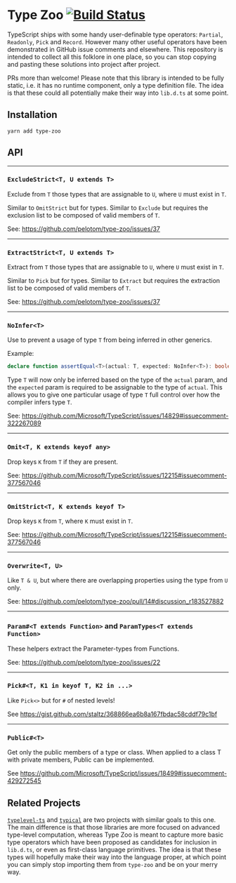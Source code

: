 # Type Zoo [![Build Status](https://travis-ci.org/pelotom/type-zoo.svg?branch=master)](https://travis-ci.org/pelotom/type-zoo)

TypeScript ships with some handy user-definable type operators: `Partial`, `Readonly`, `Pick` and `Record`. However many other useful operators have been demonstrated in GitHub issue comments and elsewhere. This repository is intended to collect all this folklore in one place, so you can stop copying and pasting these solutions into project after project.

PRs more than welcome! Please note that this library is intended to be fully static, i.e. it has no runtime component, only a type definition file. The idea is that these could all potentially make their way into `lib.d.ts` at some point.

## Installation

```
yarn add type-zoo
```

## API

---

### `ExcludeStrict<T, U extends T>`

Exclude from `T` those types that are assignable to `U`, where `U` must exist in `T`.

Similar to `OmitStrict` but for types. Similar to `Exclude` but requires the exclusion list to be composed of valid members of `T`.

See: https://github.com/pelotom/type-zoo/issues/37

---

### `ExtractStrict<T, U extends T>`

Extract from `T` those types that are assignable to `U`, where `U` must exist in `T`.

Similar to `Pick` but for types. Similar to `Extract` but requires the extraction list to be composed of valid members of `T`.

See: https://github.com/pelotom/type-zoo/issues/37

---

### `NoInfer<T>`

Use to prevent a usage of type `T` from being inferred in other generics.

Example:

```ts
declare function assertEqual<T>(actual: T, expected: NoInfer<T>): boolean;
```

Type `T` will now only be inferred based on the type of the `actual` param, and
the `expected` param is required to be assignable to the type of `actual`.
This allows you to give one particular usage of type `T` full control over how the
compiler infers type `T`.

See: https://github.com/Microsoft/TypeScript/issues/14829#issuecomment-322267089

---

### `Omit<T, K extends keyof any>`

Drop keys `K` from `T` if they are present.

See: https://github.com/Microsoft/TypeScript/issues/12215#issuecomment-377567046

---

### `OmitStrict<T, K extends keyof T>`

Drop keys `K` from `T`, where `K` must exist in `T`.

See: https://github.com/Microsoft/TypeScript/issues/12215#issuecomment-377567046

---

### `Overwrite<T, U>`

Like `T & U`, but where there are overlapping properties using the type from `U` only.

See: https://github.com/pelotom/type-zoo/pull/14#discussion_r183527882

---

### `Param#<T extends Function>` and `ParamTypes<T extends Function>`

These helpers extract the Parameter-types from Functions.

See: https://github.com/pelotom/type-zoo/issues/22

---

### `Pick#<T, K1 in keyof T, K2 in ...>`

Like `Pick<>` but for `#` of nested levels!

See https://gist.github.com/staltz/368866ea6b8a167fbdac58cddf79c1bf

---

### `Public#<T>`

Get only the public members of a type or class. When applied to a class T with private members, Public<T> can be implemented.

See https://github.com/Microsoft/TypeScript/issues/18499#issuecomment-429272545

## Related Projects

[`typelevel-ts`](https://github.com/gcanti/typelevel-ts) and [`typical`](https://github.com/tycho01/typical) are two projects with similar goals to this one. The main difference is that those libraries are more focused on advanced type-level computation, whereas Type Zoo is meant to capture more basic type operators which have been proposed as candidates for inclusion in `lib.d.ts`, or even as first-class language primitives. The idea is that these types will hopefully make their way into the language proper, at which point you can simply stop importing them from `type-zoo` and be on your merry way.
